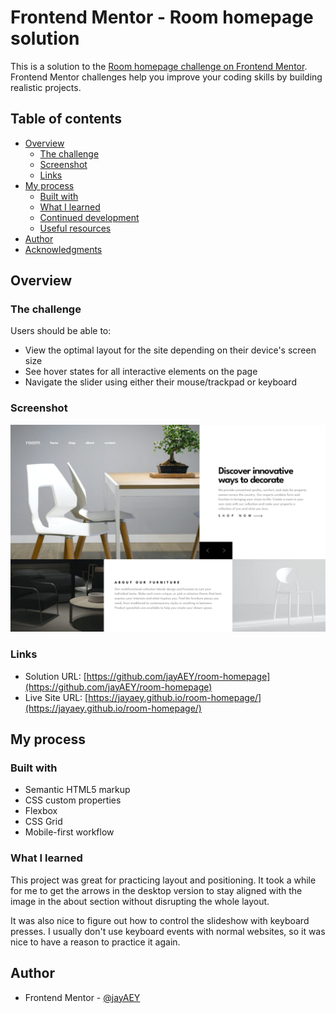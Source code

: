 # Frontend Mentor - Room homepage solution

This is a solution to the [Room homepage challenge on Frontend Mentor](https://www.frontendmentor.io/challenges/room-homepage-BtdBY_ENq). Frontend Mentor challenges help you improve your coding skills by building realistic projects. 

## Table of contents

- [Overview](#overview)
  - [The challenge](#the-challenge)
  - [Screenshot](#screenshot)
  - [Links](#links)
- [My process](#my-process)
  - [Built with](#built-with)
  - [What I learned](#what-i-learned)
  - [Continued development](#continued-development)
  - [Useful resources](#useful-resources)
- [Author](#author)
- [Acknowledgments](#acknowledgments)

## Overview

### The challenge

Users should be able to:

- View the optimal layout for the site depending on their device's screen size
- See hover states for all interactive elements on the page
- Navigate the slider using either their mouse/trackpad or keyboard

### Screenshot

![](./images/Screen%20Shot%202023-07-03%20at%2013.30.18.png)

### Links

- Solution URL: [https://github.com/jayAEY/room-homepage](https://github.com/jayAEY/room-homepage)
- Live Site URL: [https://jayaey.github.io/room-homepage/](https://jayaey.github.io/room-homepage/)

## My process

### Built with

- Semantic HTML5 markup
- CSS custom properties
- Flexbox
- CSS Grid
- Mobile-first workflow

### What I learned

This project was great for practicing layout and positioning. It took a while for me to get the arrows in the desktop version to stay aligned with the image in the about section without disrupting the whole layout.

It was also nice to figure out how to control the slideshow with keyboard presses. I usually don't use keyboard events with normal websites, so it was nice to have a reason to practice it again.

## Author

- Frontend Mentor - [@jayAEY](https://www.frontendmentor.io/profile/jayAEY)
